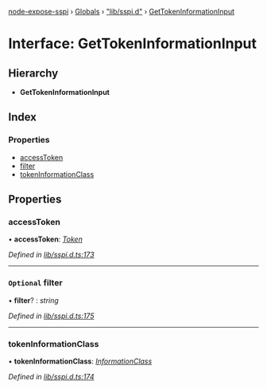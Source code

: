 [node-expose-sspi](../README.md) › [Globals](../globals.md) › ["lib/sspi.d"](../modules/_lib_sspi_d_.md) › [GetTokenInformationInput](_lib_sspi_d_.gettokeninformationinput.md)

# Interface: GetTokenInformationInput

## Hierarchy

* **GetTokenInformationInput**

## Index

### Properties

* [accessToken](_lib_sspi_d_.gettokeninformationinput.md#accesstoken)
* [filter](_lib_sspi_d_.gettokeninformationinput.md#optional-filter)
* [tokenInformationClass](_lib_sspi_d_.gettokeninformationinput.md#tokeninformationclass)

## Properties

###  accessToken

• **accessToken**: *[Token](../modules/_lib_sspi_d_.md#token)*

*Defined in [lib/sspi.d.ts:173](https://github.com/jlguenego/node-expose-sspi/blob/133c769/lib/sspi.d.ts#L173)*

___

### `Optional` filter

• **filter**? : *string*

*Defined in [lib/sspi.d.ts:175](https://github.com/jlguenego/node-expose-sspi/blob/133c769/lib/sspi.d.ts#L175)*

___

###  tokenInformationClass

• **tokenInformationClass**: *[InformationClass](../modules/_lib_sspi_d_.md#informationclass)*

*Defined in [lib/sspi.d.ts:174](https://github.com/jlguenego/node-expose-sspi/blob/133c769/lib/sspi.d.ts#L174)*
